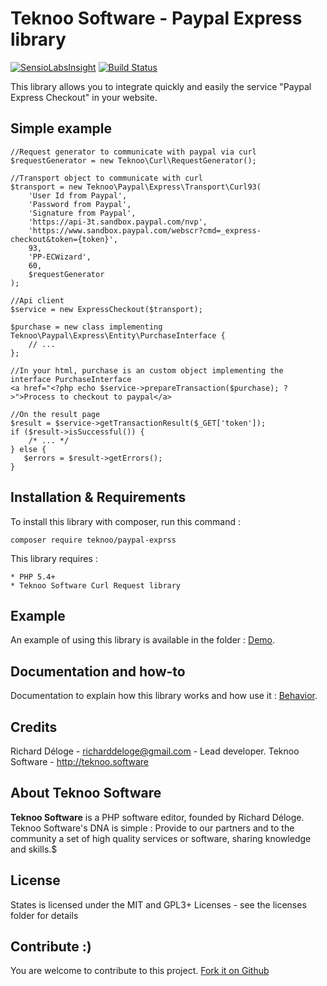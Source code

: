 Teknoo Software - Paypal Express library
===================================

[![SensioLabsInsight](https://insight.sensiolabs.com/projects/ad93fc55-8404-417c-b2bc-87342262d8a3/mini.png)](https://insight.sensiolabs.com/projects/ad93fc55-8404-417c-b2bc-87342262d8a3) [![Build Status](https://travis-ci.org/TeknooSoftware/paypal-express.svg?branch=master)](https://travis-ci.org/TeknooSoftware/paypal-express)

This library allows you to integrate quickly and easily the service "Paypal Express Checkout" in your website.

Simple example
--------------

    //Request generator to communicate with paypal via curl
    $requestGenerator = new Teknoo\Curl\RequestGenerator();

    //Transport object to communicate with curl
    $transport = new Teknoo\Paypal\Express\Transport\Curl93(
        'User Id from Paypal',
        'Password from Paypal',
        'Signature from Paypal',
        'https://api-3t.sandbox.paypal.com/nvp',
        'https://www.sandbox.paypal.com/webscr?cmd=_express-checkout&token={token}',
        93,
        'PP-ECWizard',
        60,
        $requestGenerator
    );
    
    //Api client
    $service = new ExpressCheckout($transport);
    
    $purchase = new class implementing Teknoo\Paypal\Express\Entity\PurchaseInterface {
        // ...
    };
    
    //In your html, purchase is an custom object implementing the interface PurchaseInterface
    <a href="<?php echo $service->prepareTransaction($purchase); ?>">Process to checkout to paypal</a>
       
    //On the result page
    $result = $service->getTransactionResult($_GET['token']);
    if ($result->isSuccessful()) {
        /* ... */
    } else {
       $errors = $result->getErrors();
    }

Installation & Requirements
---------------------------
To install this library with composer, run this command :

    composer require teknoo/paypal-exprss

This library requires :

    * PHP 5.4+
    * Teknoo Software Curl Request library

Example
-------
An example of using this library is available in the folder : [Demo](demo/index.php).

Documentation and how-to
------------------------
Documentation to explain how this library works and how use it : [Behavior](docs/documentation.md).

Credits
-------
Richard Déloge - <richarddeloge@gmail.com> - Lead developer.
Teknoo Software - <http://teknoo.software>

About Teknoo Software
---------------------
**Teknoo Software** is a PHP software editor, founded by Richard Déloge. 
Teknoo Software's DNA is simple : Provide to our partners and to the community a set of high quality services or software,
 sharing knowledge and skills.$
 
License
-------
States is licensed under the MIT and GPL3+ Licenses - see the licenses folder for details

Contribute :)
-------------
You are welcome to contribute to this project. [Fork it on Github](CONTRIBUTING.md)


